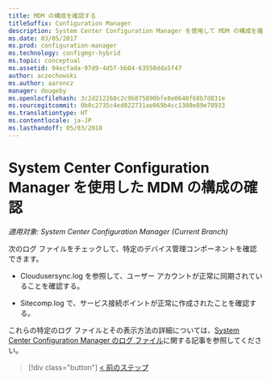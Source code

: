 ```yaml
---
title: MDM の構成を確認する
titleSuffix: Configuration Manager
description: System Center Configuration Manager を使用して MDM の構成を確認します。
ms.date: 03/05/2017
ms.prod: configuration-manager
ms.technology: configmgr-hybrid
ms.topic: conceptual
ms.assetid: 94ecfada-97d9-4d5f-bb04-63550dda5f47
author: aczechowski
ms.author: aaroncz
manager: dougeby
ms.openlocfilehash: 3c2d212268c2c9b875890bfe8e0640f68b7d831e
ms.sourcegitcommit: 0b0c2735c4ed822731ae069b4cc1380e89e78933
ms.translationtype: HT
ms.contentlocale: ja-JP
ms.lasthandoff: 05/03/2018
---
```

# <a name="verify-mdm-configuration-with-system-center-configuration-manager"></a>System Center Configuration Manager を使用した MDM の構成の確認

*適用対象: System Center Configuration Manager (Current Branch)*

次のログ ファイルをチェックして、特定のデバイス管理コンポーネントを確認できます。

-   Cloudusersync.log を参照して、ユーザー アカウントが正常に同期されていることを確認する。

-   Sitecomp.log で、サービス接続ポイントが正常に作成されたことを確認する。

これらの特定のログ ファイルとその表示方法の詳細については、[System Center Configuration Manager のログ ファイル](../../core/plan-design/hierarchy/log-files.md##BKMK_FunctionLogs)に関する記事を参照してください。 

> [!div class="button"]
[< 前のステップ](set-up-additional-management.md)

